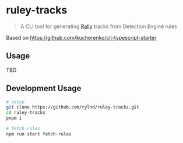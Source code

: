 # ruley-tracks

> A CLI tool for generating [Rally](https://github.com/elastic/rally) tracks from Detection Engine rules

Based on https://github.com/kucherenko/cli-typescript-starter

## Usage

TBD

## Development Usage

```bash
# setup
git clone https://github.com/rylnd/ruley-tracks.git
cd ruley-tracks
pnpm i

# fetch rules
npm run start fetch-rules
```
